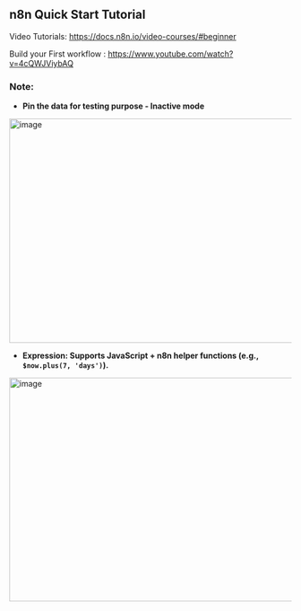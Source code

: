 ## n8n Quick Start Tutorial

Video Tutorials: https://docs.n8n.io/video-courses/#beginner

Build your First workflow : https://www.youtube.com/watch?v=4cQWJViybAQ


### Note:

-  **Pin the data for testing purpose - Inactive mode**


<img width="550" height="400" alt="image" src="https://github.com/user-attachments/assets/2dfa16b9-c89b-484b-8056-caef6d7e5702" />



-  **Expression: Supports JavaScript + n8n helper functions (e.g., `$now.plus(7, 'days')`).**


<img width="550" height="399" alt="image" src="https://github.com/user-attachments/assets/42375189-56b7-45a2-a30a-17a9276cb31a" />


